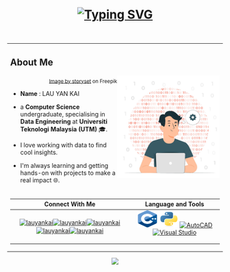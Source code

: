 <div align ="center">
    
  <!-- Typing Effect -->
# <a href="https://github.com/lauyankai"><img src="https://readme-typing-svg.demolab.com?font=Caveat&weight=500&size=45&pause=1001&color=1973F7&center=true&vCenter=true&random=false&width=435&lines=Hi%2C+I+am+Lau+Yan+Kai+!" alt="Typing SVG" /></a> 

<div>&nbsp;</div>

<table>
  <tr><td>    
    
 ## About Me
<img align="right" width="240" src="https://github.com/lauyankai/lauyankai/blob/main/images/15581993_5643241.jpg"/> 
<p align="right">
<sub> <a href="https://www.freepik.com/free-vector/programming-concept-illustration_7118756.htm#query=programming&position=3&from_view=search&track=sph&uuid=b5ce84db-f110-415a-ab33-6750859d6a99">Image by storyset</a> on Freepik </sub>
</p> </div>

* **Name** : LAU YAN KAI
* a **Computer Science** undergraduate, specialising in **Data Engineering** at **Universiti Teknologi Malaysia (UTM)** 🎓.
* I love working with data to find cool insights.
* I'm always learning and getting hands-on with projects to make a real impact 🌐.

  </tr></td>
  
  <tr><td>    
<div align="center">
    
| Connect With Me   | Language and Tools |
| :----------: | :----------: |
| <a href="https://linkedin.com/in/lauyankai" target="blank"><img align="center" src="https://raw.githubusercontent.com/rahuldkjain/github-profile-readme-generator/master/src/images/icons/Social/linked-in-alt.svg" alt="lauyankai" height="30" width="40" /><a href="https://facebook.com/lyankai" target="blank"><img align="center" src="https://raw.githubusercontent.com/rahuldkjain/github-profile-readme-generator/master/src/images/icons/Social/facebook.svg" alt="lauyankai" height="30" width="40" /><a href="https://github.com/lauyankai" target="blank"><img align="center" src="https://raw.githubusercontent.com/rahuldkjain/github-profile-readme-generator/master/src/images/icons/Social/github.svg" alt="lauyankai" height="30" width="40" /></a><a href="https://linkedin.com/in/lauyankai" target="blank"><img align="center" src="https://raw.githubusercontent.com/FortAwesome/Font-Awesome/6.x/svgs/brands/x-twitter.svg" alt="lauyankai" height="30" width="40" /><a href="https://linkedin.com/in/lauyankai" target="blank"><img align="center" src="https://raw.githubusercontent.com/FortAwesome/Font-Awesome/6.x/svgs/brands/discord.svg" alt="lauyankai" height="30" width="40" />  |  <a href="https://www.w3schools.com/cpp/" target="_blank" rel="noreferrer"><img src="https://raw.githubusercontent.com/devicons/devicon/master/icons/cplusplus/cplusplus-original.svg" alt="cplusplus" width="50" height="40"/><a href="https://www.python.org" target="_blank" rel="noreferrer"><img src="https://raw.githubusercontent.com/devicons/devicon/master/icons/python/python-original.svg" alt="python" width="50" height="40"/><a href="https://www.autodesk.com/products/autocad/" target="_blank" rel="noreferrer"><img src="https://raw.githubusercontent.com//simple-icons/simple-icons/develop/icons/autocad.svg" alt="AutoCAD" width="50" height="40"/><a href="https://visualstudio.microsoft.com/" target="_blank" rel="noreferrer"><img src="https://raw.githubusercontent.com//simple-icons/simple-icons/develop/icons/visualstudio.svg" alt="Visual Studio" width="50" height="40"/></a> </p>

</div>
 
  </tr></td>

</table>

<div align="center"><img src="https://quotes-github-readme.vercel.app/api?type=horizontal&theme=dark" /><br/></div>
